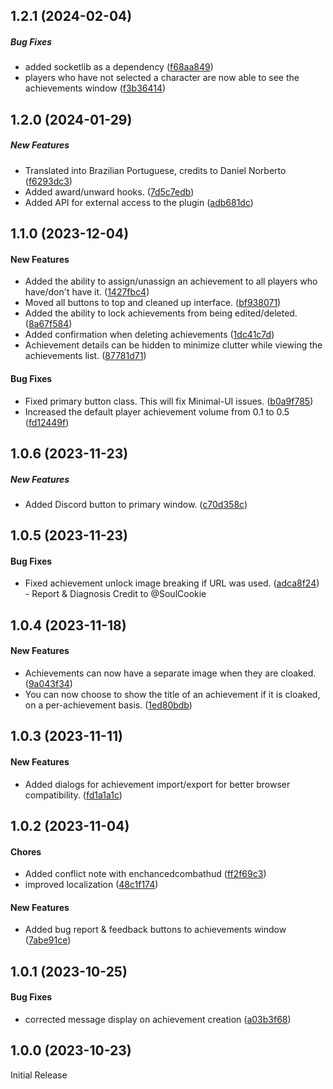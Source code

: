 ## 1.2.1 (2024-02-04)

##### Bug Fixes

*  added socketlib as a dependency ([f68aa849](https://github.com/EddieDover/fvtt-player-achievements/commit/f68aa84973878bd2aec4d120ef5bb8b0fcf56f29))
*  players who have not selected a character are now able to see the achievements window ([f3b36414](https://github.com/EddieDover/fvtt-player-achievements/commit/f3b364146a84528c7c133483c2a5c06f64f63b36))

## 1.2.0 (2024-01-29)

##### New Features

*  Translated into Brazilian Portuguese, credits to Daniel Norberto ([f6293dc3](https://github.com/EddieDover/fvtt-player-achievements/commit/f6293dc3c09123311797f3cfb80556c6bb48598f))
*  Added award/unward hooks. ([7d5c7edb](https://github.com/EddieDover/fvtt-player-achievements/commit/7d5c7edbaba7d5991cbe51a08a0a9c914a593173))
*  Added API for external access to the plugin ([adb681dc](https://github.com/EddieDover/fvtt-player-achievements/commit/adb681dcaba3fad8331372729f80a8387ec4245e))

## 1.1.0 (2023-12-04)

#### New Features

*  Added the ability to assign/unassign an achievement to all players who have/don't have it. ([1427fbc4](https://github.com/EddieDover/fvtt-player-achievements/commit/1427fbc4b1304143e3211d9bfcd70179cfbed0e3))
*  Moved all buttons to top  and cleaned up interface. ([bf938071](https://github.com/EddieDover/fvtt-player-achievements/commit/bf9380712c43c32bdb993df8b2ab1609dda463ed))
*  Added the ability to lock achievements from being edited/deleted. ([8a67f584](https://github.com/EddieDover/fvtt-player-achievements/commit/8a67f584cc8d4b73506098ce685c2669dfc19e79))
*  Added confirmation when deleting achievements ([1dc41c7d](https://github.com/EddieDover/fvtt-player-achievements/commit/1dc41c7dd2c0af110d18bf55599e6988322a9a53))
*  Achievement details can be hidden to minimize clutter while viewing the achievements list. ([87781d71](https://github.com/EddieDover/fvtt-player-achievements/commit/87781d71f907b547ab00f1003dbfd884a55b2d4e))

#### Bug Fixes

*  Fixed primary button class. This will fix Minimal-UI issues. ([b0a9f785](https://github.com/EddieDover/fvtt-player-achievements/commit/b0a9f7855129a492c523127aa2846e249e12c3c5))
*  Increased the default player achievement volume from 0.1 to 0.5 ([fd12449f](https://github.com/EddieDover/fvtt-player-achievements/commit/fd12449f84e34a3870bef5c4ed0b541d1c61d311))

## 1.0.6 (2023-11-23)

##### New Features

*  Added Discord button to primary window. ([c70d358c](https://github.com/EddieDover/fvtt-player-achievements/commit/c70d358cf41c2dee3c88348210cad1c394b9f2ae))

## 1.0.5 (2023-11-23)

#### Bug Fixes

*  Fixed achievement unlock image breaking if URL was used. ([adca8f24](https://github.com/EddieDover/fvtt-player-achievements/commit/adca8f24def6896a52cbf443fa42fe6ba0c14879)) - Report & Diagnosis Credit to @SoulCookie

## 1.0.4 (2023-11-18)

#### New Features

*  Achievements can now have a separate image when they are cloaked. ([9a043f34](https://github.com/EddieDover/fvtt-player-achievements/commit/9a043f349a726120c192e210fb03231185d8dcc0))
*  You can now choose to show the title of an achievement if it is cloaked, on a per-achievement basis. ([1ed80bdb](https://github.com/EddieDover/fvtt-player-achievements/commit/1ed80bdbd1122523d4deb06501d4d1735b155e4a))

## 1.0.3 (2023-11-11)

#### New Features

*  Added dialogs for achievement import/export for better browser compatibility. ([fd1a1a1c](https://github.com/EddieDover/fvtt-player-achievements/commit/fd1a1a1caf9af3ff49f4810bb8d7b5ebfc47f55a))

## 1.0.2 (2023-11-04)

#### Chores

*  Added conflict note with enchancedcombathud ([ff2f69c3](https://github.com/EddieDover/fvtt-player-achievements/commit/ff2f69c3a190cdc84f05b63f0a7994d2a4df984f))
*  improved localization ([48c1f174](https://github.com/EddieDover/fvtt-player-achievements/commit/48c1f174da980448b25eaf08953c30297e4cc130))

#### New Features

*  Added bug report & feedback buttons to achievements window ([7abe91ce](https://github.com/EddieDover/fvtt-player-achievements/commit/7abe91ce238eac5e948ff42e764940fd36e1b174))

## 1.0.1 (2023-10-25)

#### Bug Fixes

*  corrected message display on achievement creation ([a03b3f68](https://github.com/EddieDover/fvtt-player-achievements/commit/a03b3f68ef57d84d5f096bffba48c2c979214039))

## 1.0.0 (2023-10-23)

Initial Release
